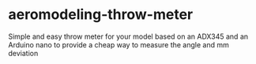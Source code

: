 # aeromodeling-throw-meter
Simple and easy throw meter for your model
based on an ADX345 and an Arduino nano to provide a cheap way to 
measure the angle and mm deviation
